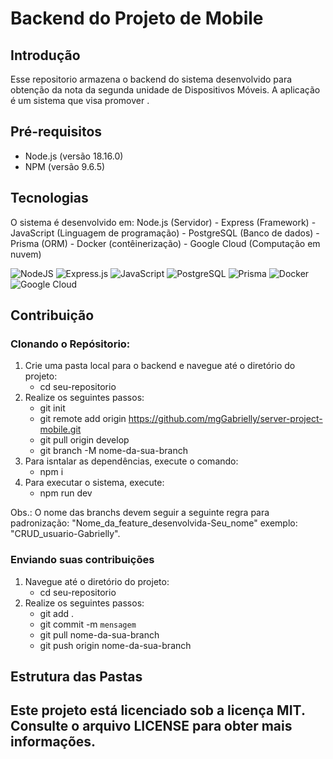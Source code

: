 # Backend do Projeto de Mobile
## Introdução
Esse repositorio armazena o backend do sistema desenvolvido para obtenção da nota da segunda unidade de Dispositivos Móveis. 
A aplicação é um sistema que visa promover .

## Pré-requisitos
- Node.js (versão 18.16.0)
- NPM (versão 9.6.5)

## Tecnologias
O sistema é desenvolvido em: Node.js (Servidor) - Express (Framework) - JavaScript (Linguagem de programação) - PostgreSQL (Banco de dados) - Prisma (ORM) - Docker (contêinerização) - Google Cloud (Computação em nuvem)

![NodeJS](https://img.shields.io/badge/node.js-6DA55F?style=for-the-badge&logo=node.js&logoColor=white) ![Express.js](https://img.shields.io/badge/express.js-%23404d59.svg?style=for-the-badge&logo=express&logoColor=%2361DAFB) ![JavaScript](https://img.shields.io/badge/JavaScript-F7DF1E?style=for-the-badge&logo=javascript&logoColor=black) ![PostgreSQL](https://img.shields.io/badge/PostgreSQL-316192?style=for-the-badge&logo=postgresql&logoColor=white) ![Prisma](https://img.shields.io/badge/Prisma-8b1df2?style=for-the-badge&logo=Prisma&logoColor=white) ![Docker](https://img.shields.io/badge/Docker-2496ED?style=for-the-badge&logo=docker&logoColor=white) ![Google Cloud](https://img.shields.io/badge/Google_Cloud-4285F4?style=for-the-badge&logo=google-cloud&logoColor=white)

## Contribuição
### Clonando o Repósitorio:
1. Crie uma pasta local para o backend e navegue até o diretório do projeto:
   * cd seu-repositorio
2. Realize os seguintes passos:
   * git init
   * git remote add origin https://github.com/mgGabrielly/server-project-mobile.git
   * git pull origin develop
   * git branch -M nome-da-sua-branch
3. Para isntalar as dependências, execute o comando:
    * npm i
5. Para executar o sistema, execute:
   * npm run dev

Obs.: O nome das branchs devem seguir a seguinte regra para padronização: "Nome_da_feature_desenvolvida-Seu_nome" exemplo: "CRUD_usuario-Gabrielly".
 
### Enviando suas contribuições
1. Navegue até o diretório do projeto:
   * cd seu-repositorio
2. Realize os seguintes passos:
   * git add .
   * git commit -m `mensagem`
   * git pull nome-da-sua-branch
   * git push origin nome-da-sua-branch

## Estrutura das Pastas

## Este projeto está licenciado sob a licença MIT. Consulte o arquivo LICENSE para obter mais informações.
